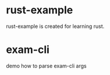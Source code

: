 # rust-example

rust-example is created for learning rust.

# exam-cli
demo how to parse exam-cli args
